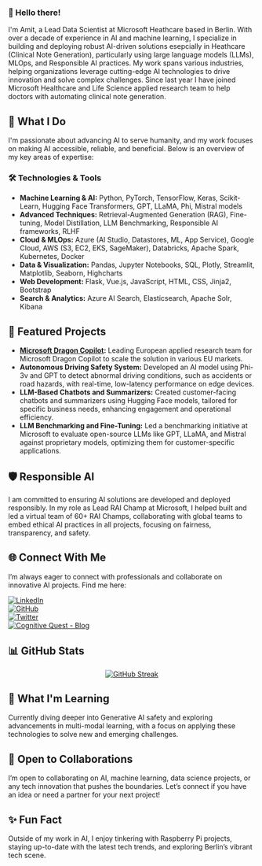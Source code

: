 ### 👋 Hello there!

I'm Amit, a Lead Data Scientist at Microsoft Heathcare based in Berlin. With over a decade of experience in AI and machine learning, I specialize in building and deploying robust AI-driven solutions esepcially in Heathcare (Clinical Note Generation), particularly using large language models (LLMs), MLOps, and Responsible AI practices. My work spans various industries, helping organizations leverage cutting-edge AI technologies to drive innovation and solve complex challenges. Since last year I have joined Microsoft Healthcare and Life Science applied research team to help doctors with automating clinical note generation.

## 🚀 What I Do
I'm passionate about advancing AI to serve humanity, and my work focuses on making AI accessible, reliable, and beneficial. Below is an overview of my key areas of expertise:

### 🛠 Technologies & Tools
- **Machine Learning & AI:** Python, PyTorch, TensorFlow, Keras, Scikit-Learn, Hugging Face Transformers, GPT, LLaMA, Phi, Mistral models
- **Advanced Techniques:** Retrieval-Augmented Generation (RAG), Fine-tuning, Model Distillation, LLM Benchmarking, Responsible AI frameworks, RLHF
- **Cloud & MLOps:** Azure (AI Studio, Datastores, ML, App Service), Google Cloud, AWS (S3, EC2, EKS, SageMaker), Databricks, Apache Spark, Kubernetes, Docker
- **Data & Visualization:** Pandas, Jupyter Notebooks, SQL, Plotly, Streamlit, Matplotlib, Seaborn, Highcharts
- **Web Development:** Flask, Vue.js, JavaScript, HTML, CSS, Jinja2, Bootstrap
- **Search & Analytics:** Azure AI Search, Elasticsearch, Apache Solr, Kibana

## 🌟 Featured Projects
- **[Microsoft Dragon Copilot](https://www.microsoft.com/en-us/health-solutions/clinical-workflow/dragon-copilot):** Leading European applied research team for Microsoft Dragon Copilot to scale the solution in various EU markets.
- **Autonomous Driving Safety System:** Developed an AI model using Phi-3v and GPT to detect abnormal driving conditions, such as accidents or road hazards, with real-time, low-latency performance on edge devices.
- **LLM-Based Chatbots and Summarizers:** Created customer-facing chatbots and summarizers using Hugging Face models, tailored for specific business needs, enhancing engagement and operational efficiency.
- **LLM Benchmarking and Fine-Tuning:** Led a benchmarking initiative at Microsoft to evaluate open-source LLMs like GPT, LLaMA, and Mistral against proprietary models, optimizing them for customer-specific applications.

## 🛡️ Responsible AI
I am committed to ensuring AI solutions are developed and deployed responsibly. In my role as Lead RAI Champ at Microsoft, I helped built and led a virtual team of 60+ RAI Champs, collaborating with global teams to embed ethical AI practices in all projects, focusing on fairness, transparency, and safety.

## 🌐 Connect With Me
I’m always eager to connect with professionals and collaborate on innovative AI projects. Find me here:

[![LinkedIn](https://img.shields.io/badge/LinkedIn-0A66C2?style=for-the-badge&logo=linkedin&logoColor=white)](https://www.linkedin.com/in/amit-de/)  
[![GitHub](https://img.shields.io/badge/GitHub-181717?style=for-the-badge&logo=github&logoColor=white)](https://github.com/luhgit)  
[![Twitter](https://img.shields.io/badge/Twitter-1DA1F2?style=for-the-badge&logo=twitter&logoColor=white)](https://twitter.com/amit_tyagi)  
[![Cognitive Quest - Blog](https://img.shields.io/badge/Blog-Cognitive%20Quest-ff69b4?style=for-the-badge)](https://www.cognitive-quest.com)

## 📊 GitHub Stats
<div align="center">
    <!-- Github Streak Stats -->
    <a href="#gh-dark-mode-only">
        <img src="https://github-readme-streak-stats.herokuapp.com?user=luhgit&border_radius=20&theme=github-dark-blue&date_format=j%20M%5B%20Y%5D#gh-dark-mode-only" alt="GitHub Streak">
    </a>
</div>

## 🌱 What I'm Learning
Currently diving deeper into Generative AI safety and exploring advancements in multi-modal learning, with a focus on applying these technologies to solve new and emerging challenges.

## 🤝 Open to Collaborations
I’m open to collaborating on AI, machine learning, data science projects, or any tech innovation that pushes the boundaries. Let’s connect if you have an idea or need a partner for your next project!

## ✨ Fun Fact
Outside of my work in AI, I enjoy tinkering with Raspberry Pi projects, staying up-to-date with the latest tech trends, and exploring Berlin’s vibrant tech scene.
